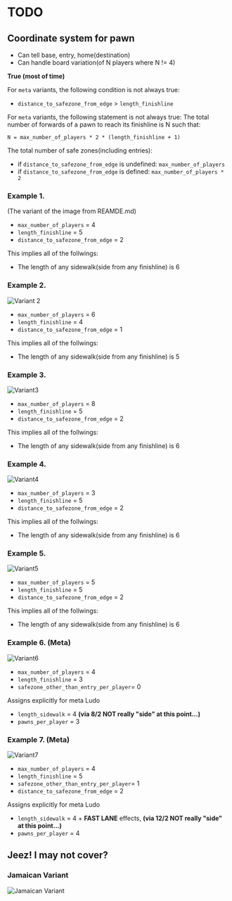 # TODO

## Coordinate system for pawn

- Can tell base, entry, home(destination)
- Can handle board variation(of N players where N != 4)

**True (most of time)**

For `meta` variants, the following condition is not always true:
- `distance_to_safezone_from_edge` > `length_finishline`

For `meta` variants, the following statement is not always true:
The total number of forwards of a pawn to reach its finishline is N such that:
```
N = max_number_of_players * 2 * (length_finishline + 1)
```

The total number of safe zones(including entries):
- if `distance_to_safezone_from_edge` is undefined: `max_number_of_players`
- if `distance_to_safezone_from_edge` is defined: `max_number_of_players * 2`

### Example 1.

(The variant of the image from REAMDE.md)

- `max_number_of_players` = 4
- `length_finishline` = 5
- `distance_to_safezone_from_edge` = 2

This implies all of the follwings:
- The length of any sidewalk(side from any finishline) is 6

### Example 2.

![Variant 2](https://t3.ftcdn.net/jpg/06/57/16/02/360_F_657160213_YMxvQ5ngZGsNdznLIumxUVYJWWHpHZ66.jpg)

- `max_number_of_players` = 6
- `length_finishline` = 4
- `distance_to_safezone_from_edge` = 1

This implies all of the follwings:
- The length of any sidewalk(side from any finishline) is 5

### Example 3.

![Variant3](https://as2.ftcdn.net/v2/jpg/03/53/80/87/1000_F_353808738_2L6Z4tzZsE9t9WvgCiAzSqyAfVxpicCa.jpg)

- `max_number_of_players` = 8
- `length_finishline` = 5
- `distance_to_safezone_from_edge` = 2

This implies all of the follwings:
- The length of any sidewalk(side from any finishline) is 6

### Example 4.

![Variant4](https://i.ytimg.com/vi/vs6pzu-Fpog/maxresdefault.jpg)

- `max_number_of_players` = 3
- `length_finishline` = 5
- `distance_to_safezone_from_edge` = 2

This implies all of the follwings:
- The length of any sidewalk(side from any finishline) is 6

### Example 5.

![Variant5](https://image.winudf.com/v2/image/Y29tLnByb3BoZXRpY2FwcHMua2luZy5sdWRvcGxheV9zY3JlZW5fM18xNTE0NTk2NDY3XzAyNA)

- `max_number_of_players` = 5
- `length_finishline` = 5
- `distance_to_safezone_from_edge` = 2

This implies all of the follwings:
- The length of any sidewalk(side from any finishline) is 6

### Example 6. (Meta)

![Variant6](https://cdn4.vectorstock.com/i/1000x1000/76/38/ludo-board-game-vector-8697638.jpg)

- `max_number_of_players` = 4
- `length_finishline` = 3
- `safezone_other_than_entry_per_player`= 0

Assigns explicitly for meta Ludo
- `length_sidewalk` = 4   **(via 8/2 NOT really "side" at this point...)**
- `pawns_per_player` = 3

### Example 7. (Meta)

![Variant7](https://staranddaisy.in/wp-content/uploads/2023/09/folks-work-3-in-1-ludo-naivri-2_966808fd-14ae-4dae-bf29-2e450a88fe28.jpg)

- `max_number_of_players` = 4
- `length_finishline` = 5
- `safezone_other_than_entry_per_player`= 1
- `distance_to_safezone_from_edge` = 2


Assigns explicitly for meta Ludo
- `length_sidewalk` = 4 + **FAST LANE** effects, **(via 12/2 NOT really "side" at this point...)**
- `pawns_per_player` = 4


## Jeez! I may not cover?

### Jamaican Variant

![Jamaican Variant](https://sweetjamaicashopping.com/cdn/shop/products/IMG-20201029-WA0022__10023_1445x.jpg)
